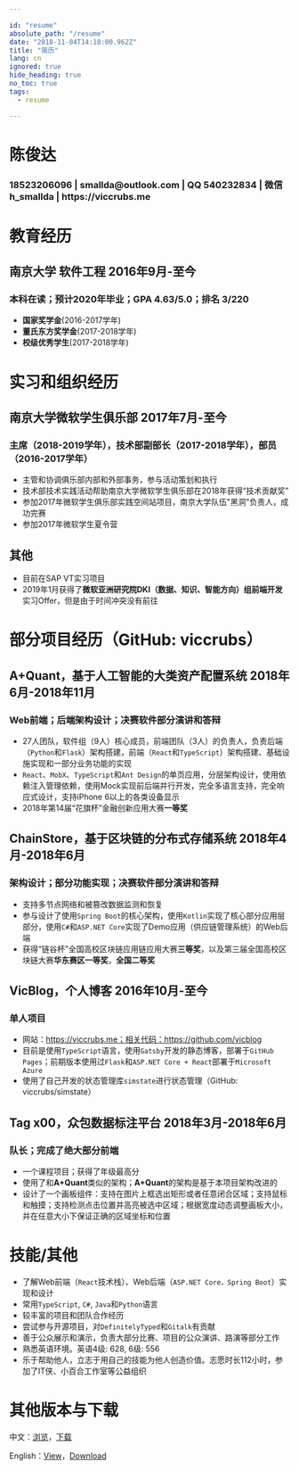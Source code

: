```yaml
---

id: "resume"
absolute_path: "/resume"
date: "2018-11-04T14:18:00.962Z"
title: "简历"
lang: cn
ignored: true
hide_heading: true
no_toc: true
tags:
  - resume

---
```


<resume-layout>

<h1 class="name">
陈俊达
</h1>

<h3 class="contact">18523206096 | smallda@outlook.com | QQ 540232834 | 微信 h_smallda | https://viccrubs.me

</h3>

# 教育经历

## <span class="highlight">南京大学 软件工程</span> <span class="right">2016年9月-至今</span>

### 本科在读；预计2020年毕业；GPA 4.63/5.0；排名 3/220
- **国家奖学金**(2016-2017学年)
- **董氏东方奖学金**(2017-2018学年)
- **校级优秀学生**(2017-2018学年)

# 实习和组织经历

## <span class="highlight">南京大学微软学生俱乐部</span> <span class="right">2017年7月-至今</span>
### 主席（2018-2019学年），技术部副部长（2017-2018学年），部员（2016-2017学年）
- 主管和协调俱乐部内部和外部事务，参与活动策划和执行
- 技术部技术实践活动帮助南京大学微软学生俱乐部在2018年获得“技术贡献奖”
- 参加2017年微软学生俱乐部实践空间站项目，南京大学队伍"黑洞"负责人，成功完赛
- 参加2017年微软学生夏令营

## <span class="highlight">其他</span>
- 目前在SAP VT实习项目
- 2019年1月获得了**微软亚洲研究院DKI（数据、知识、智能方向）组前端开发**实习Offer，但是由于时间冲突没有前往

# 部分项目经历（GitHub: viccrubs）

## <span class="highlight">A+Quant</span>，基于人工智能的大类资产配置系统 <span class="right">2018年6月-2018年11月</span>
### Web前端；后端架构设计；决赛软件部分演讲和答辩
- 27人团队，软件组（9人）核心成员，前端团队（3人）的负责人，负责后端（`Python`和`Flask`）架构搭建，前端（`React`和`TypeScript`）架构搭建、基础设施实现和一部分业务功能的实现
- `React`、`MobX`、`TypeScript`和`Ant Design`的单页应用，分层架构设计，使用依赖注入管理依赖，使用Mock实现前后端并行开发，完全多语言支持，完全响应式设计，支持iPhone 6以上的各类设备显示
- 2018年第14届“花旗杯”金融创新应用大赛**一等奖**

## <span class="highlight">ChainStore</span>，基于区块链的分布式存储系统 <span class="right">2018年4月-2018年6月</span>
### 架构设计；部分功能实现；决赛软件部分演讲和答辩
- 支持多节点网络和被篡改数据监测和恢复
- 参与设计了使用`Spring Boot`的核心架构，使用`Kotlin`实现了核心部分应用层部分，使用`C#`和`ASP.NET Core`实现了Demo应用（供应链管理系统）的Web后端
- 获得“链谷杯”全国高校区块链应用链应用大赛**三等奖**，以及第三届全国高校区块链大赛**华东赛区一等奖**，**全国二等奖**

## <span class="highlight">VicBlog</span>，个人博客 <span class="right">2016年10月-至今</span>
### 单人项目
- 网站：https://viccrubs.me；相关代码：https://github.com/vicblog
- 目前是使用`TypeScript`语言，使用`Gatsby`开发的静态博客，部署于`GitHub Pages`；前期版本使用过`Flask`和`ASP.NET Core + React`部署于`Microsoft Azure`
- 使用了自己开发的状态管理库`simstate`进行状态管理（GitHub: viccrubs/simstate）

## <span class="highlight">Tag x00</span>，众包数据标注平台 <span class="right">2018年3月-2018年6月</span>
### 队长；完成了绝大部分前端
- 一个课程项目；获得了年级最高分
- 使用了和**A+Quant**类似的架构；**A+Quant**的架构是基于本项目架构改进的
- 设计了一个画板组件：支持在图片上框选出矩形或者任意闭合区域；支持鼠标和触摸；支持检测点击位置并高亮被选中区域；根据宽度动态调整画板大小，并在任意大小下保证正确的区域坐标和位置

# 技能/其他

- 了解Web前端（`React`技术栈）、Web后端（`ASP.NET Core，Spring Boot`）实现和设计
- 常用`TypeScript`, `C#`, `Java`和`Python`语言
- 较丰富的项目和团队合作经历
- 尝试参与开源项目，对`DefinitelyTyped`和`Gitalk`有贡献
- 善于公众展示和演示，负责大部分比赛、项目的公众演讲、路演等部分工作
- 熟悉英语环境。英语4级: 628, 6级: 556
- 乐于帮助他人，立志于用自己的技能为他人创造价值。志愿时长112小时，参加了IT侠、小百合工作室等公益组织

# 其他版本与下载

中文：[浏览](/resume/cn)，[下载](./chinese.pdf)

English：[View](/resume/en)，[Download](./english.pdf)

</resume-layout>
